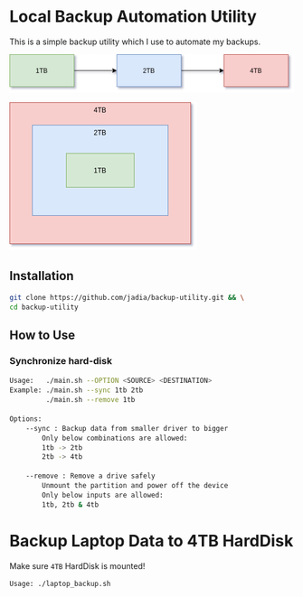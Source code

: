 # Local Backup Automation Utility

This is a simple backup utility which I use to automate my backups.    

![backup_flow](images/backup_utility-backup_flow.drawio.png)    

![data_range](images/backup_utility-data_range.drawio.png)     


## Installation

```bash
git clone https://github.com/jadia/backup-utility.git && \
cd backup-utility
```

## How to Use   

### Synchronize hard-disk

```bash
Usage:   ./main.sh --OPTION <SOURCE> <DESTINATION>
Example: ./main.sh --sync 1tb 2tb
         ./main.sh --remove 1tb

Options:
    --sync : Backup data from smaller driver to bigger
        Only below combinations are allowed:
        1tb -> 2tb
        2tb -> 4tb

    --remove : Remove a drive safely
        Unmount the partition and power off the device
        Only below inputs are allowed:
        1tb, 2tb & 4tb
```

# Backup Laptop Data to 4TB HardDisk

Make sure `4TB` HardDisk is mounted!   

```bash
Usage: ./laptop_backup.sh
```


<!-- 
## Resources   
https://stackoverflow.com/a/36851784    
https://medium.com/capital-one-tech/bashing-the-bash-replacing-shell-scripts-with-python-d8d201bc0989      
https://github.com/rackbrains/automate-ssh-key-rotation-with-ansible/blob/master/bin/rotate-keys.sh    
-->
